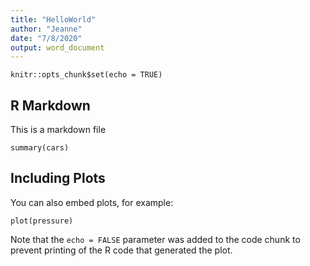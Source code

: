 ```yaml
---
title: "HelloWorld"
author: "Jeanne"
date: "7/8/2020"
output: word_document
---
```


```{r setup, include=FALSE}
knitr::opts_chunk$set(echo = TRUE)
```

## R Markdown

This is a markdown file

```{r cars}
summary(cars)
```

## Including Plots

You can also embed plots, for example:

```{r pressure, echo=FALSE}
plot(pressure)
```

Note that the `echo = FALSE` parameter was added to the code chunk to prevent printing of the R code that generated the plot.
